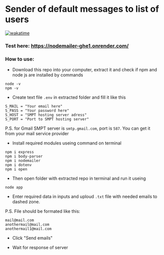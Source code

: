# Sender of default messages to list of users

[![wakatime](https://wakatime.com/badge/github/viktor-kindrat/nodemailer.svg)](https://wakatime.com/badge/github/viktor-kindrat/nodemailer)

### Test here: https://nodemailer-ghe1.onrender.com/

### How to use:
- Download this repo into your computer, extract it and check if npm and node js are installed by commands

```
node -v
npm -v
```

- Create text file `.env` in extracted folder and fill it like this

```
S_MAIL = "Your email here"
S_PASS = "Your password here"
S_HOST = "SMPT hosting server adress"
S_PORT = "Port to SMPT hosting server"
```
P.S. for Gmail SMPT server is `smtp.gmail.com`, port is `587`. You can get it from your mail service provider

- Install required modules useing command on terminal
```
npm i express
npm i body-parser
npm i nodemailer
npm i dotenv
npm i open
```

- Then open folder with extracted repo in terminal and run it useing

```
node app
```

- Enter required data in inputs and uploud `.txt` file with needed emails to dashed zone.

P.S. File should be formated like this:

```
mail@mail.com
anothermail@mail.com
anothermail1@mail.com
```

- Click "Send emails"

- Wait for response of server
